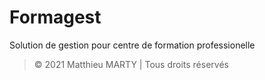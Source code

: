 # Formagest
Solution de gestion pour centre de formation professionelle

> © 2021 Matthieu MARTY | Tous droits réservés

